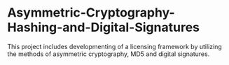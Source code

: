 # Asymmetric-Cryptography-Hashing-and-Digital-Signatures
This project includes developmenting of a licensing framework by utilizing the methods of asymmetric cryptography, MD5 and digital signatures.
